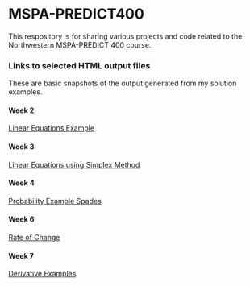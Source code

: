 # MSPA-PREDICT400
This respository is for sharing various projects and code related to the Northwestern MSPA-PREDICT 400 course.

### Links to selected HTML output files
These are basic snapshots of the output generated from my solution examples.

#### Week 2
[Linear Equations Example](http://andrewdavidknight.com/projects/mspa-predict400/wk2/Wk2LinearEq.html)

#### Week 3
[Linear Equations using Simplex Method](http://andrewdavidknight.com/projects/mspa-predict400/wk3/Linear+Equations+using+Simplex.html)

#### Week 4
[Probability Example Spades](http://andrewdavidknight.com/projects/mspa-predict400/wk4/Probability_Example_Spades.html)

#### Week 6
[Rate of Change](http://andrewdavidknight.com/projects/mspa-predict400/wk6/Simple%2BConvergence%2BGraphs%2Busing%2BPlotly.html)

#### Week 7
[Derivative Examples](http://andrewdavidknight.com/projects/mspa-predict400/wk7/Wk7%2BHomework.html)
